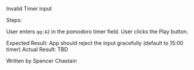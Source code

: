Invalid Timer input

Steps:

User enters `qq:42` in the pomodoro timer field. User clicks the Play button. 

Expected Result: App should reject the input gracefully (default to 15:00 timer) 
Actual Result: TBD

Written by Spencer Chastain

